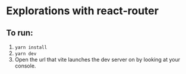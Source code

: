 # Explorations with react-router

## To run:

1. `yarn install`
2. `yarn dev`
3. Open the url that vite launches the dev server on by looking at your console.
